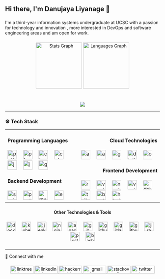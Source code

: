 <meta name="viewport" content="width=device-width, initial-scale=1.0, minimum-scale=1.0">
<h2 align="left">Hi there, I'm Danujaya Liyanage 👋</h2>

###

<p align="left">I'm a third-year information systems undergraduate at UCSC with a passion for technology and innovation , more interested in DevOps and software engineering areas and am open for work.</p>

###

<div align="center">
  <img src="https://github-readme-stats.vercel.app/api?username=danujaya00&hide_title=false&hide_rank=false&show_icons=true&include_all_commits=true&count_private=true&disable_animations=false&theme=dracula&locale=en&hide_border=false" height="150" alt="Stats Graph" />
  <img src="https://github-readme-stats.vercel.app/api/top-langs?username=danujaya00&locale=en&hide_title=false&layout=compact&card_width=320&langs_count=5&theme=dracula&hide_border=false" height="150" alt="Languages Graph" />
</div>

<br clear="both">

###

<div align="center">
  <img src="https://profile-counter.glitch.me/danujaya00/count.svg?"  />
</div>

---

### ⚙️ Tech Stack

<div align="center">
  <table>
    <tr>
      <td valign="top">
        <h4 align="left">Programming Languages</h4>
        <div align="left">
           <img src="https://skillicons.dev/icons?i=py" height="30" alt="python logo"  />
           <img width="12" />
           <img src="https://skillicons.dev/icons?i=php" height="30" alt="php logo"  />
           <img width="12" />
           <img src="https://skillicons.dev/icons?i=c" height="30" alt="c logo"  />
           <img width="12" />
           <img src="https://skillicons.dev/icons?i=cpp" height="30" alt="cplusplus logo"  />
           <img width="12" />
           <img src="https://skillicons.dev/icons?i=java" height="30" alt="java logo"  />
           <img width="12" />
           <img src="https://skillicons.dev/icons?i=js" height="30" alt="javascript logo"  />
           <img width="12" />
           <img src="https://skillicons.dev/icons?i=go" height="30" alt="go logo"  />
        </div>
        <h4 align="left">Backend Development</h4>
        <div align="left">
            <img src="https://skillicons.dev/icons?i=spring" height="30" alt="spring logo"  />
            <img width="12" />
            <img src="https://skillicons.dev/icons?i=postgres" height="30" alt="postgresql logo"  />
            <img width="12" />
            <img src="https://skillicons.dev/icons?i=mysql" height="30" alt="mysql logo"  />
            <img width="12" />
            <img src="https://skillicons.dev/icons?i=express" height="30" alt="express logo"  />
        </div>
      </td>
      <td valign="top">
        <h4 align="right">Cloud Technologies</h4>
        <div align="left">
            <img src="https://skillicons.dev/icons?i=aws" height="30" alt="amazonwebservices logo"  />
            <img width="12" />
            <img src="https://skillicons.dev/icons?i=azure" height="30" alt="azure logo"  />
            <img width="12" />
            <img src="https://skillicons.dev/icons?i=gcp" height="30" alt="googlecloud logo"  />
            <img width="12" />
            <img src="https://cdn.jsdelivr.net/gh/devicons/devicon/icons/digitalocean/digitalocean-original.svg" height="30" alt="digitalocean logo"  />
            <img width="12" />
            <img src="https://cdn.simpleicons.org/oracle/F80000" height="30" alt="oracle logo"  />
        </div>
        <h4 align="right">Frontend Development</h4>
        <div align="left">
            <img src="https://skillicons.dev/icons?i=react" height="30" alt="react logo"  />
            <img width="12" />
            <img src="https://skillicons.dev/icons?i=vue" height="30" alt="vuejs logo"  />
            <img width="12" />
            <img src="https://skillicons.dev/icons?i=nextjs" height="30" alt="nextjs logo"  />
            <img width="12" />
            <img src="https://cdn.jsdelivr.net/gh/devicons/devicon/icons/vuetify/vuetify-original.svg" height="30" alt="vuetify logo"  />
            <img width="12" />
            <img src="https://skillicons.dev/icons?i=materialui" height="30" alt="materialui logo"  />
            <img width="12" />
            <img src="https://skillicons.dev/icons?i=tailwind" height="30" alt="tailwindcss logo"  />
            <img width="12" />
            <img src="https://skillicons.dev/icons?i=bootstrap" height="30" alt="bootstrap logo"  />
            <img width="12" />
            <img src="https://skillicons.dev/icons?i=html" height="30" alt="html5 logo"  />
        </div>
      </td>
    </tr>
  </table>
</div>

###

<h4 align="center">Other Technologies & Tools</h4>

###

<div align="center">
  <img src="https://img.shields.io/badge/Docker-2496ED?logo=docker&logoColor=white&style=for-the-badge" height="30" alt="docker logo"  />
  <img width="12" />
  <img src="https://img.shields.io/badge/Kubernetes-326CE5?logo=kubernetes&logoColor=white&style=for-the-badge" height="30" alt="kubernetes logo"  />
  <img width="12" />
  <img src="https://img.shields.io/badge/Jenkins-D24939?logo=jenkins&logoColor=white&style=for-the-badge" height="30" alt="jenkins logo"  />
  <img width="12" />
  <img src="https://img.shields.io/badge/NGINX-009639?logo=nginx&logoColor=white&style=for-the-badge" height="30" alt="nginx logo"  />
  <img width="12" />
  <img src="https://img.shields.io/badge/Apache-D22128?logo=apache&logoColor=white&style=for-the-badge" height="30" alt="apache logo"  />
  <img width="12" />
  <img src="https://img.shields.io/badge/Git-F05032?logo=git&logoColor=white&style=for-the-badge" height="30" alt="git logo"  />
  <img width="12" />
  <img src="https://img.shields.io/badge/GitHub-181717?logo=github&logoColor=white&style=for-the-badge" height="30" alt="github logo"  />
  <img width="12" />
  <img src="https://img.shields.io/badge/GitLab-FC6D26?logo=gitlab&logoColor=black&style=for-the-badge" height="30" alt="gitlab logo"  />
  <img width="12" />
  <img src="https://img.shields.io/badge/GitHub Actions-2088FF?logo=githubactions&logoColor=white&style=for-the-badge" height="30" alt="githubactions logo"  />
  <img width="12" />
  <img src="https://img.shields.io/badge/Jira-0052CC?logo=jira&logoColor=white&style=for-the-badge" height="30" alt="jira logo"  />
  <img width="12" />
  <img src="https://img.shields.io/badge/Postman-FF6C37?logo=postman&logoColor=black&style=for-the-badge" height="30" alt="postman logo"  />
  <img width="12" />
  <img src="https://img.shields.io/badge/GNU Bash-4EAA25?logo=gnubash&logoColor=white&style=for-the-badge" height="30" alt="bash logo"  />
</div>


###

---

<p align="left">🔗 Connect with me</p>

###

<div align="center">
  <a href="https://linktr.ee/danujayas00" target="_blank">
    <img src="https://raw.githubusercontent.com/maurodesouza/profile-readme-generator/master/src/assets/icons/social/linktree/default.svg" width="75" height="25" alt="linktree logo"  />
  </a>
  <a href="www.linkedin.com/in/danujayaliyanage" target="_blank">
    <img src="https://raw.githubusercontent.com/maurodesouza/profile-readme-generator/master/src/assets/icons/social/linkedin/default.svg" width="75" height="25" alt="linkedin logo"  />
  </a>
  <a href="https://www.hackerrank.com/profile/danujaya_sandee1" target="_blank">
    <img src="https://raw.githubusercontent.com/maurodesouza/profile-readme-generator/master/src/assets/icons/social/hackerrank/default.svg" width="75" height="25" alt="hackerrank logo"  />
  </a>
  <a href="Danujayas00@gmail.com" target="_blank">
    <img src="https://raw.githubusercontent.com/maurodesouza/profile-readme-generator/master/src/assets/icons/social/gmail/default.svg" width="75" height="25" alt="gmail logo"  />
  </a>
  <a href="https://stackoverflow.com/users/21689334/danujaya-liyanage" target="_blank">
    <img src="https://raw.githubusercontent.com/maurodesouza/profile-readme-generator/master/src/assets/icons/social/stackoverflow/default.svg" width="75" height="25" alt="stackoverflow logo"  />
  </a>
  <a href="https://x.com/danujaya_s" target="_blank">
    <img src="https://raw.githubusercontent.com/maurodesouza/profile-readme-generator/master/src/assets/icons/social/twitter/default.svg" width="75" height="25" alt="twitter logo"  />
  </a>
</div>

###
